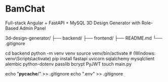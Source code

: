 # BamChat
Full-stack Angular + FastAPI + MySQL 3D Design Generator with Role-Based Admin Panel

3d-design-generator/
├── backend/
├── frontend/
├── README.md
└── .gitignore



cd backend
python -m venv venv
source venv/bin/activate   # (Windows: venv\Scripts\activate)
pip install fastapi uvicorn sqlalchemy mysqlclient alembic python-dotenv passlib bcrypt PyJWT
touch main.py

echo "__pycache__/" >> .gitignore
echo ".env" >> .gitignore
